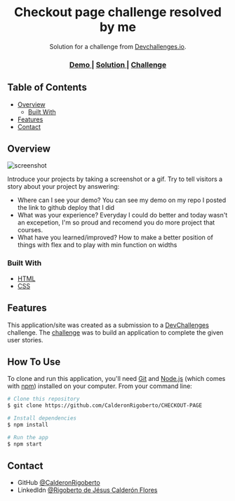 <!-- Please update value in the {}  -->

<h1 align="center">Checkout page challenge resolved by me</h1>

<div align="center">
   Solution for a challenge from  <a href="http://devchallenges.io" target="_blank">Devchallenges.io</a>.
</div>

<div align="center">
  <h3>
    <a href="https://calderonrigoberto.github.io/CHECKOUT-PAGE/">
      Demo
    </a>
    <span> | </span>
    <a href="https://github.com/CalderonRigoberto/CHECKOUT-PAGE">
      Solution
    </a>
    <span> | </span>
    <a href="https://devchallenges.io/challenges/0J1NxxGhOUYVqihwegfO">
      Challenge
    </a>
  </h3>
</div>

<!-- TABLE OF CONTENTS -->

## Table of Contents

- [Overview](#overview)
  - [Built With](#built-with)
- [Features](#features)
- [Contact](#contact)

<!-- OVERVIEW -->

## Overview

![screenshot](https://repository-images.githubusercontent.com/459915361/8aea2a68-483d-4f69-94cd-c42659401b61)

Introduce your projects by taking a screenshot or a gif. Try to tell visitors a story about your project by answering:

- Where can I see your demo?
   You can see my demo on my repo I posted the link to github deploy that I did
- What was your experience?
  Everyday I could do better and today wasn't an excepetion, I'm so proud and recomend you do more project that courses.
- What have you learned/improved?
  How to make a better position of things with flex and to play with min function on widths


### Built With

<!-- This section should list any major frameworks that you built your project using. Here are a few examples.-->

- [HTML](https://developer.mozilla.org/es/docs/Web/HTML)
- [CSS](https://developer.mozilla.org/es/docs/Web/CSS)

## Features

<!-- List the features of your application or follow the template. Don't share the figma file here :) -->

This application/site was created as a submission to a [DevChallenges](https://devchallenges.io/challenges) challenge. The [challenge](https://devchallenges.io/challenges/0J1NxxGhOUYVqihwegfO) was to build an application to complete the given user stories.


## How To Use

To clone and run this application, you'll need [Git](https://git-scm.com) and [Node.js](https://nodejs.org/en/download/) (which comes with [npm](http://npmjs.com)) installed on your computer. From your command line:

```bash
# Clone this repository
$ git clone https://github.com/CalderonRigoberto/CHECKOUT-PAGE

# Install dependencies
$ npm install

# Run the app
$ npm start
```


## Contact
- GitHub [@CalderonRigoberto](https://github.com/CalderonRigoberto)
- LinkedIdn [@Rigoberto de Jésus Calderón Flores](https://www.linkedin.com/in/rigoberto-de-jes%C3%BAs-calder%C3%B3n-flores-b984a8220/)
